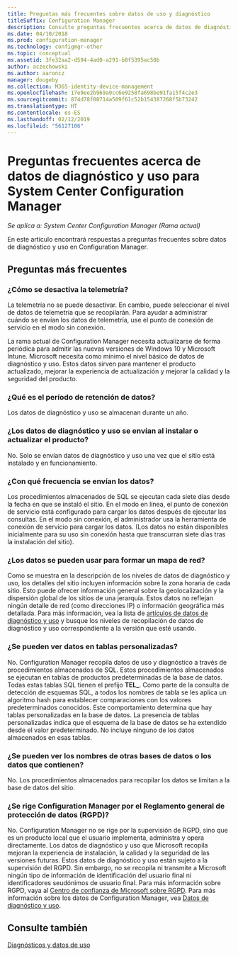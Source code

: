 ```yaml
---
title: Preguntas más frecuentes sobre datos de uso y diagnóstico
titleSuffix: Configuration Manager
description: Consulte preguntas frecuentes acerca de datos de diagnóstico y uso para System Center Configuration Manager.
ms.date: 04/10/2018
ms.prod: configuration-manager
ms.technology: configmgr-other
ms.topic: conceptual
ms.assetid: 3fe32aa2-d594-4ad0-a291-b8f5395ac50b
author: aczechowski
ms.author: aaroncz
manager: dougeby
ms.collection: M365-identity-device-management
ms.openlocfilehash: 17e9ee2b969a9cc6e9258fa698be91fa15f4c2e3
ms.sourcegitcommit: 874d78f08714a509f61c52b154387268f5b73242
ms.translationtype: HT
ms.contentlocale: es-ES
ms.lasthandoff: 02/12/2019
ms.locfileid: "56127106"
---
```

# <a name="frequently-asked-questions-about-diagnostics-and-usage-data-for-system-center-configuration-manager"></a>Preguntas frecuentes acerca de datos de diagnóstico y uso para System Center Configuration Manager

*Se aplica a: System Center Configuration Manager (Rama actual)*

En este artículo encontrará respuestas a preguntas frecuentes sobre datos de diagnóstico y uso en Configuration Manager.

## <a name="faqs"></a>Preguntas más frecuentes

###  <a name="bkmk_off"></a> ¿Cómo se desactiva la telemetría?  
La telemetría no se puede desactivar. En cambio, puede seleccionar el nivel de datos de telemetría que se recopilarán. Para ayudar a administrar cuándo se envían los datos de telemetría, use el punto de conexión de servicio en el modo sin conexión.

La rama actual de Configuration Manager necesita actualizarse de forma periódica para admitir las nuevas versiones de Windows 10 y Microsoft Intune. Microsoft necesita como mínimo el nivel básico de datos de diagnóstico y uso. Estos datos sirven para mantener el producto actualizado, mejorar la experiencia de actualización y mejorar la calidad y la seguridad del producto.

###  <a name="bkmk_retention"></a> ¿Qué es el período de retención de datos?  
 Los datos de diagnóstico y uso se almacenan durante un año.  

###  <a name="bkmk_update"></a> ¿Los datos de diagnóstico y uso se envían al instalar o actualizar el producto?  
 No. Solo se envían datos de diagnóstico y uso una vez que el sitio está instalado y en funcionamiento.  

###  <a name="bkmk_frequency"></a> ¿Con qué frecuencia se envían los datos?  
 Los procedimientos almacenados de SQL se ejecutan cada siete días desde la fecha en que se instaló el sitio. En el modo en línea, el punto de conexión de servicio está configurado para cargar los datos después de ejecutar las consultas. En el modo sin conexión, el administrador usa la herramienta de conexión de servicio para cargar los datos. (Los datos no están disponibles inicialmente para su uso sin conexión hasta que transcurran siete días tras la instalación del sitio).  

###  <a name="bkmk_network"></a> ¿Los datos se pueden usar para formar un mapa de red?  
 Como se muestra en la descripción de los niveles de datos de diagnóstico y uso, los detalles del sitio incluyen información sobre la zona horaria de cada sitio. Esto puede ofrecer información general sobre la geolocalización y la dispersión global de los sitios de una jerarquía. Estos datos no reflejan ningún detalle de red (como direcciones IP) o información geográfica más detallada. Para más información, vea la lista de [artículos de datos de diagnóstico y uso](/sccm/core/plan-design/diagnostics/diagnostics-and-usage-data#articles) y busque los niveles de recopilación de datos de diagnóstico y uso correspondiente a la versión que esté usando.


###  <a name="bkmk_tables"></a> ¿Se pueden ver datos en tablas personalizadas?  
 No. Configuration Manager recopila datos de uso y diagnóstico a través de procedimientos almacenados de SQL. Estos procedimientos almacenados se ejecutan en tablas de productos predeterminadas de la base de datos. Todas estas tablas SQL tienen el prefijo **TEL_**. Como parte de la consulta de detección de esquemas SQL, a todos los nombres de tabla se les aplica un algoritmo hash para establecer comparaciones con los valores predeterminados conocidos. Este comportamiento determina que hay tablas personalizadas en la base de datos. La presencia de tablas personalizadas indica que el esquema de la base de datos se ha extendido desde el valor predeterminado. No incluye ninguno de los datos almacenados en esas tablas.  

###  <a name="bkmk_databases"></a> ¿Se pueden ver los nombres de otras bases de datos o los datos que contienen? 
 No. Los procedimientos almacenados para recopilar los datos se limitan a la base de datos del sitio.  

### <a name="bkmk_gdpr"></a> ¿Se rige Configuration Manager por el Reglamento general de protección de datos (RGPD)?
 No. Configuration Manager no se rige por la supervisión de RGPD, sino que es un producto local que el usuario implementa, administra y opera directamente. Los datos de diagnóstico y uso que Microsoft recopila mejoran la experiencia de instalación, la calidad y la seguridad de las versiones futuras. Estos datos de diagnóstico y uso están sujeto a la supervisión del RGPD. Sin embargo, no se recopila ni transmite a Microsoft ningún tipo de información de identificación del usuario final ni identificadores seudónimos de usuario final. Para más información sobre RGPD, vaya al [Centro de confianza de Microsoft sobre RGPD](https://microsoft.com/gdpr). Para más información sobre los datos de Configuration Manager, vea [Datos de diagnóstico y uso](/sccm/core/plan-design/diagnostics/diagnostics-and-usage-data).


## <a name="see-also"></a>Consulte también  
 [Diagnósticos y datos de uso](/sccm/core/plan-design/diagnostics/diagnostics-and-usage-data)
